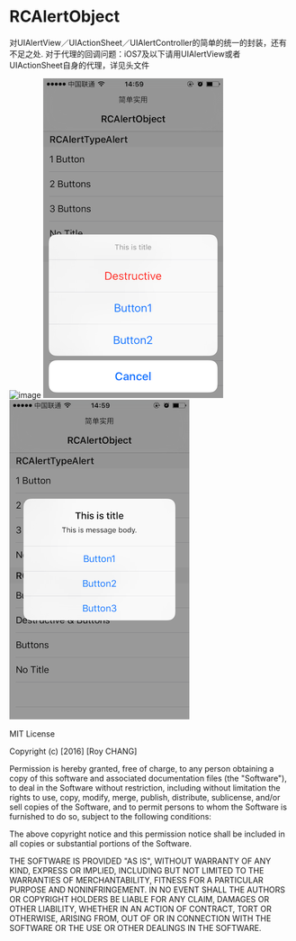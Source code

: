 # RCAlertObject
对UIAlertView／UIActionSheet／UIAlertController的简单的统一的封装，还有不足之处.
对于代理的回调问题：iOS7及以下请用UIAlertView或者UIActionSheet自身的代理，详见头文件

![image](https://github.com/Hymn-RoyCHANG/RCAlertObject/Images/rcalert_1.png)
![image](https://github.com/Hymn-RoyCHANG/RCAlertObject/raw/master/Images/rcalert_2.png)
![image](https://github.com/Hymn-RoyCHANG/RCAlertObject/raw/master/Images/rcalert_3.png)

MIT License

Copyright (c) [2016] [Roy CHANG]

Permission is hereby granted, free of charge, to any person obtaining a copy
of this software and associated documentation files (the "Software"), to deal
in the Software without restriction, including without limitation the rights
to use, copy, modify, merge, publish, distribute, sublicense, and/or sell
copies of the Software, and to permit persons to whom the Software is
furnished to do so, subject to the following conditions:

The above copyright notice and this permission notice shall be included in all
copies or substantial portions of the Software.

THE SOFTWARE IS PROVIDED "AS IS", WITHOUT WARRANTY OF ANY KIND, EXPRESS OR
IMPLIED, INCLUDING BUT NOT LIMITED TO THE WARRANTIES OF MERCHANTABILITY,
FITNESS FOR A PARTICULAR PURPOSE AND NONINFRINGEMENT. IN NO EVENT SHALL THE
AUTHORS OR COPYRIGHT HOLDERS BE LIABLE FOR ANY CLAIM, DAMAGES OR OTHER
LIABILITY, WHETHER IN AN ACTION OF CONTRACT, TORT OR OTHERWISE, ARISING FROM,
OUT OF OR IN CONNECTION WITH THE SOFTWARE OR THE USE OR OTHER DEALINGS IN THE
SOFTWARE.
